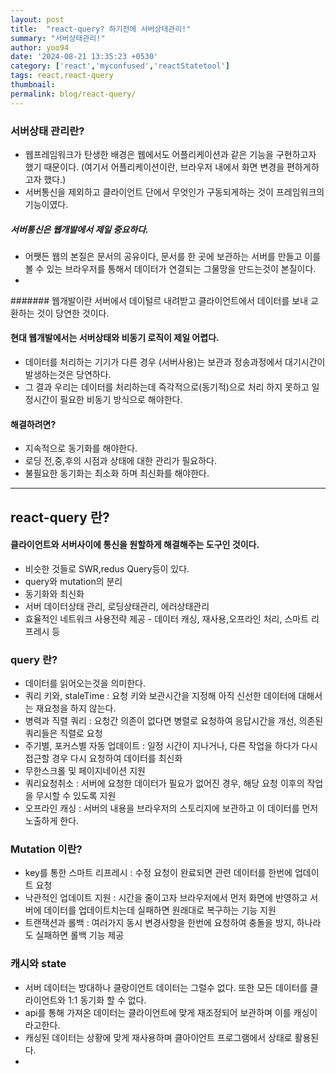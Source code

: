 ```yaml
---
layout: post
title:  "react-query? 하기전에 서버상태관리!"
summary: "서버상태관리!"
author: yoo94
date: '2024-08-21 13:35:23 +0530'
category: ['react','myconfused','reactStatetool']
tags: react,react-query
thumbnail: 
permalink: blog/react-query/
---
```

### 서버상태 관리란?
- 웹프레임워크가 탄생한 배경은 웹에서도 어플리케이션과 같은 기능을 구현하고자 했기 때문이다. (여기서 어플리케이션이란, 브라우저 내에서
화면 변경을 편하게하고자 했다.)
- 서버통신을 제외하고 클라이언트 단에서 무엇인가 구동되게하는 것이 프레임워크의 기능이였다.


##### 서버통신은 웹개발에서 제일 중요하다.
- 어쨋든 웹의 본질은 문서의 공유이다, 문서를 한 곳에 보관하는 서버를 만들고 이를 볼 수 있는 브라우저를 통해서 데이터가 연결되는 
그물망을 만드는것이 본질이다.
- 
####### 웹개발이란 서버에서 데이털르 내려받고 클라이언트에서 데이터를 보내 교환하는 것이 당연한 것이다.


#### 현대 웹개발에서는 서버상태와 비동기 로직이 제일 어렵다.
- 데이터를 처리하는 기기가 다른 경우 (서버사용)는 보관과 정송과정에서 대기시간이 발생하는것은 당연하다.
- 그 결과 우리는 데이터를 처리하는데 즉각적으로(동기적)으로 처리 하지 못하고 일정시간이 필요한 비동기 방식으로 해야한다.

#### 해결하려면?
- 지속적으로 동기화를 해야한다.
- 로딩 전,중,후의 시점과 상태에 대한 관리가 필요하다.
- 불필요한 동기화는 최소화 하며 최신화를 해야한다.

---

## react-query 란?

#### 클라이언트와 서버사이에 통신을 원할하게 해결해주는 도구인 것이다.
- 비슷한 것들로 SWR,redus Query등이 있다.
- query와 mutation의 분리
- 동기화와 최신화
- 서버 데이터상태 관리, 로딩상태관리, 에러상태관리
- 효율적인 네트워크 사용전략 제공 - 데이터 캐싱, 재사용,오프라인 처리, 스마트 리프레시 등

### query 란?
- 데이터를 읽어오는것을 의미한다.
- 쿼리 키와, staleTime : 요청 키와 보관시간을 지정해 아직 신선한 데이터에 대해서는 재요청을 하지 않는다.
- 병력과 직렬 쿼리 : 요청간 의존이 없다면 병렬로 요청하여 응답시간을 개선, 의존된 쿼리들은 직렬로 요청
- 주기별, 포커스별 자동 업데이트 : 일정 시간이 지나거나, 다른 작업을 하다가 다시 접근할 경우 다시 요청하여 데이터를 최신화
- 무한스크롤 및 페이지네이션 지원
- 쿼리요청취소 : 서버에 요청한 데이터가 필요가 없어진 경우, 해당 요청 이후의 작업을 무시할 수 있도록 지원
- 오프라인 캐싱 : 서버의 내용을 브라우저의 스토리지에 보관하고 이 데이터를 먼저 노출하게 한다.

### Mutation 이란?
- key를 통한 스마트 리프레시 : 수정 요청이 완료되면 관련 데이터를 한번에 업데이트 요청
- 낙관적인 업데이트 지원 : 시간을 줄이고자 브라우저에서 먼저 화면에 반영하고 서버에 데이터를 업데이트치는데 실패하면 원래대로 복구하는 기능 지원
- 트랜잭션과 롤백 : 여러가지 동시 변경사항을 한번에 요청하여 충돌을 방지, 하나라도 실패하면 롤백 기능 제공

### 캐시와 state
- 서버 데이터는 방대하나 클랑이언트 데이터는 그럴수 없다. 또한 모든 데이터를 클라이언트와 1:1 동기화 할 수 없다.
- api를 통해 가져온 데이터는 클라이언트에 맞게 재조정되어 보관하며 이를 캐싱이라고한다.
- 캐싱된 데이터는 상황에 맞게 재사용하며 클아이언트 프로그램에서 상태로 활용된다.
- 
